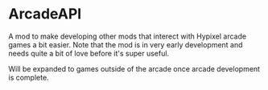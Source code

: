 # ArcadeAPI
A mod to make developing other mods that interect with Hypixel arcade games a bit easier. Note that the mod is in very early development and needs quite a bit of love before it's super useful.

Will be expanded to games outside of the arcade once arcade development is complete.
